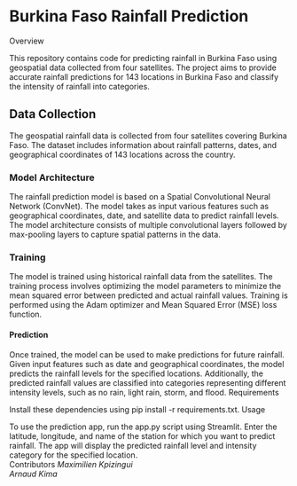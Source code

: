 # Burkina Faso Rainfall Prediction
Overview

This repository contains code for predicting rainfall in Burkina Faso using geospatial data collected from four satellites. The project aims to provide accurate rainfall predictions for 143 locations in Burkina Faso and classify the intensity of rainfall into categories.
## Data Collection

The geospatial rainfall data is collected from four satellites covering Burkina Faso. The dataset includes information about rainfall patterns, dates, and geographical coordinates of 143 locations across the country.
### Model Architecture

The rainfall prediction model is based on a Spatial Convolutional Neural Network (ConvNet). The model takes as input various features such as geographical coordinates, date, and satellite data to predict rainfall levels. The model architecture consists of multiple convolutional layers followed by max-pooling layers to capture spatial patterns in the data.
### Training

The model is trained using historical rainfall data from the satellites. The training process involves optimizing the model parameters to minimize the mean squared error between predicted and actual rainfall values. Training is performed using the Adam optimizer and Mean Squared Error (MSE) loss function.
#### Prediction

Once trained, the model can be used to make predictions for future rainfall. Given input features such as date and geographical coordinates, the model predicts the rainfall levels for the specified locations. Additionally, the predicted rainfall values are classified into categories representing different intensity levels, such as no rain, light rain, storm, and flood.
Requirements



Install these dependencies using pip install -r requirements.txt.
Usage

To use the prediction app, run the app.py script using Streamlit. Enter the latitude, longitude, and name of the station for which you want to predict rainfall. The app will display the predicted rainfall level and intensity category for the specified location.
<br>Contributors
<I>Maximilien Kpizingui<br>
<I> Arnaud Kima
